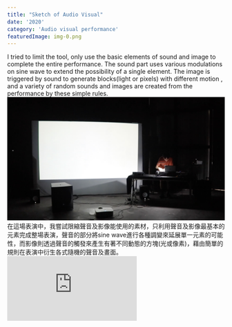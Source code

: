 ```yaml
---
title: "Sketch of Audio Visual"
date: '2020'
category: 'Audio visual performance'
featuredImage: img-0.png
---
```

  <div class="box">
      <div class="dscrptn">
        I tried to limit the tool, only use the basic elements of sound and image to complete the entire performance. The sound part uses various modulations on sine wave to extend the possibility of a single element. The image is triggered by sound to generate blocks(light or pixels) with different motion , and a variety of random sounds and images are created from the performance by these simple rules.<br>
      </div>
  </div>

  <div class="box">
      <img class="subimg" src="./img1.png">
  </div>

  <div class="box">
      <div class="dscrptn">
        在這場表演中，我嘗試限縮聲音及影像能使用的素材，只利用聲音及影像最基本的元素完成整場表演，聲音的部分將sine wave進行各種調變來延展單一元素的可能性，而影像則透過聲音的觸發來產生有著不同動態的方塊(光或像素)，藉由簡單的規則在表演中衍生各式隨機的聲音及畫面。<br>
      </div>
  </div>



  <div class="box"></div>

  <iframe title="vimeo-player" src="https://player.vimeo.com/video/476845735" frameborder="0" allowfullscreen></iframe>
